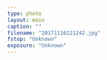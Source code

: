 ```yaml
---
type: photo
layout: main
caption: ""
filename: "20171116221242.jpg"
fstop: "Unknown"
exposure: "Unknown"
---
```

